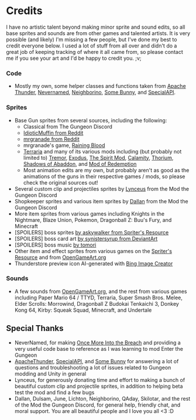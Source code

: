 # Credits

I have no artistic talent beyond making minor sprite and sound edits, so all base sprites and sounds are from other games and talented artists. It is very possible (and likely) I'm missing a few people, but I've done my best to credit everyone below. I used a lot of stuff from all over and didn't do a great job of keeping tracking of where it all came from, so please contact me if you see your art and I'd be happy to credit you. ;v;

### Code

- Mostly my own, some helper classes and functions taken from [Apache Thunder](https://github.com/ApacheThunder/ExpandTheGungeon/tree/BepInEx), [Nevernamed](https://github.com/Nevernamed22/OnceMoreIntoTheBreach/tree/master), [Neighborino](https://github.com/Neighborin0/FrostAndGunfire), [Some Bunny](https://github.com/Some-Bunny/Planetside), and [SpecialAPI](https://github.com/SpecialAPI/ModTheGungeonAPI).

### Sprites

* Base Gun sprites from several sources, including the following:
 	- Classical from The Gungeon Discord
	- [IdioticMuffin from Reddit](https://www.reddit.com/r/EnterTheGungeon/comments/et316d/yet_even_more_gun_concepts_for_gungeon/)
	- [mrgranade from Reddit](https://www.reddit.com/r/EnterTheGungeon/comments/zo5ak8/i_designed_some_crazy_guns_i_wish_were_available/)
	- mrgranade's game, [Raining Blood](https://store.steampowered.com/app/2147530/Raining_Blood_Hellfire/)
	- [Terraria](https://terraria.wiki.gg/wiki/Guns) and many of its various mods including (but probably not limited to) [Tremor](https://tremormod.fandom.com/wiki/Weapons#Guns), [Exodus](https://exodusmod.fandom.com/wiki/Weapons#Guns), [The Spirit Mod](https://spiritmod.wiki.gg/wiki/Weapons#Guns), [Calamity](https://calamitymod.fandom.com/wiki/Guns), [Thorium](https://thoriummod.fandom.com/wiki/Guns), [Shadows of Abaddon](https://shadowsofabaddon.wiki.gg/wiki/Weapons#Guns), and [Mod of Redemption](https://modofredemption.wiki.gg/wiki/Weapons#Guns)
	- Most animation edits are my own, but probably aren't as good as the animations of the guns in their respective games / mods, so please check the original sources out!
* Several custom clip and projectiles sprites by [Lynceus](https://enter-the-gungeon.thunderstore.io/package/Lynceus/The_Captain_Custom_Character/) from the Mod the Gungeon Discord
* Shopkeeper sprites and various item sprites by [Dallan](https://enter-the-gungeon.thunderstore.io/package/Dallan/Breach_Renovations/) from the Mod the Gungeon Discord
* More item sprites from various games including Knights in the Nightmare, Blaze Union, Pokemon, Dragonball Z: Buu's Fury, and Minecraft
* [SPOILERS] boss sprites [by askywalker from Spriter's Resource](https://www.spriters-resource.com/custom_edited/undertalecustoms/sheet/126792/)
* [SPOILERS] boss card art [by synistersyrup from DeviantArt](https://www.deviantart.com/synistersyrup/art/Sans-Uses-Flirt-665517108)
* [SPOILERS] boss music [by tomori](https://www.youtube.com/watch?v=pC_7lrh6mGs)
* Other item and effect sprites from various games on the [Spriter's Resource](https://www.spriters-resource.com/) and from [OpenGameArt.org](https://opengameart.org)
* Thunderstore preview icon AI-generated with [Bing Image Creator](https://www.bing.com/images/create/robot-player-character-from-enter-the-gungeon-in-m/65330333515049d6b25f20395ca48f48?id=WgRNve%2f3ujnjiElePfoRnQ%3d%3d&view=detailv2&idpp=genimg&FORM=GCRIDP&mode=overlay)
	
### Sounds

* A few sounds from [OpenGameArt.org](https://opengameart.org), and the rest from various games including Paper Mario 64 / TTYD, Terraria, Super Smash Bros. Melee, Elder Scrolls: Morrowind, Dragonball Z Budokai Tenkaichi 3, Donkey Kong 64, Kirby: Squeak Squad, Minecraft, and Undertale

## Special Thanks

- NeverNamed, for making [Once More Into the Breach](https://enter-the-gungeon.thunderstore.io/package/Nevernamed/Once_More_Into_The_Breach/) and providing a very useful code base to reference as I was learning to mod Enter the Gungeon
- [ApacheThunder](https://enter-the-gungeon.thunderstore.io/package/ApacheThunder/ExpandTheGungeon/), [SpecialAPI](https://enter-the-gungeon.thunderstore.io/package/SpecialAPI/SpecialAPIs_Stuff/), and [Some Bunny](https://enter-the-gungeon.thunderstore.io/package/TeamPlanetside/Planetside_Of_Gunymede_PreRelease/) for answering a lot of questions and troubleshooting a lot of issues related to Gungeon modding and Unity in general
- Lynceus, for generously donating time and effort to making a bunch of beautiful custom clip and projectile sprites, in addition to helping beta test the mod and find a few bugs
- Dallan, Dulsam, June, Lichton, Neighborino, QAday, Skilotar, and the rest of the Mod the Gungeon Discord, for general help, friendly chat, and moral support. You are all beautiful people and I love you all <3 :D
